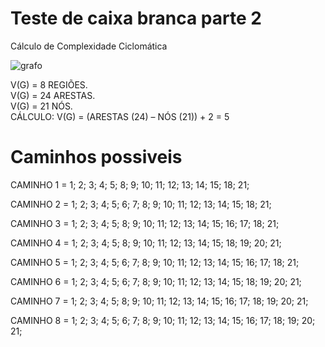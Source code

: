 # Teste de caixa branca parte 2

Cálculo de Complexidade Ciclomática
   
![grafo](https://github.com/GabrielArrudaDev/teste_caixa_branca/assets/93550330/88ee2b9c-c75d-48a9-911e-7ebdb707eb14)

V(G) = 8 REGIÕES.
<br>
V(G) = 24 ARESTAS.
<br>
V(G) = 21 NÓS.
<br>
CÁLCULO: V(G) = (ARESTAS (24) – NÓS (21)) + 2 = 5 

# Caminhos possiveis

CAMINHO 1 = 1; 2; 3; 4; 5; 8; 9; 10; 11; 12; 13; 14; 15; 18; 21;

CAMINHO 2 = 1; 2; 3; 4; 5; 6; 7; 8; 9; 10; 11; 12; 13; 14; 15; 18; 21;

CAMINHO 3 = 1; 2; 3; 4; 5; 8; 9; 10; 11; 12; 13; 14; 15; 16; 17; 18; 21;

CAMINHO 4 = 1; 2; 3; 4; 5; 8; 9; 10; 11; 12; 13; 14; 15; 18; 19; 20; 21;

CAMINHO 5 = 1; 2; 3; 4; 5; 6; 7; 8; 9; 10; 11; 12; 13; 14; 15; 16; 17; 18; 21;

CAMINHO 6 = 1; 2; 3; 4; 5; 6; 7; 8; 9; 10; 11; 12; 13; 14; 15; 18; 19; 20; 21;

CAMINHO 7 = 1; 2; 3; 4; 5; 8; 9; 10; 11; 12; 13; 14; 15; 16; 17; 18; 19; 20; 21;

CAMINHO 8 = 1; 2; 3; 4; 5; 6; 7; 8; 9; 10; 11; 12; 13; 14; 15; 16; 17; 18; 19; 20; 21;
